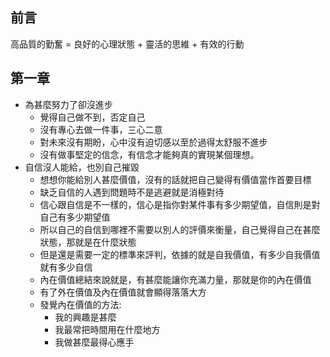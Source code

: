 ## 前言
高品質的勤奮 = 良好的心理狀態 + 靈活的思維 + 有效的行動

## 第一章
* 為甚麼努力了卻沒進步
	* 覺得自己做不到，否定自己
	* 沒有專心去做一件事，三心二意
	* 對未來沒有期盼，心中沒有迫切感以至於過得太舒服不進步
	* 沒有做事堅定的信念，有信念才能夠真的實現某個理想。
* 自信沒人能給，也別自己摧毀
	* 想想你能給別人甚麼價值，沒有的話就把自己變得有價值當作首要目標
	* 缺乏自信的人遇到問題時不是逃避就是消極對待
	* 信心跟自信是不一樣的，信心是指你對某件事有多少期望值，自信則是對自己有多少期望值
	* 所以自己的自信到哪裡不需要以別人的評價來衡量，自己覺得自己在甚麼狀態，那就是在什麼狀態
	* 但是還是需要一定的標準來評判，依據的就是自我價值，有多少自我價值就有多少自信
	* 內在價值總結來說就是，有甚麼能讓你充滿力量，那就是你的內在價值
	* 有了外在價值及內在價值就會顯得落落大方
	* 發覺內在價值的方法:
		* 我的興趣是甚麼
		* 我最常把時間用在什麼地方
		* 我做甚麼最得心應手
<!--stackedit_data:
eyJoaXN0b3J5IjpbMTA5MzYyODU3OV19
-->